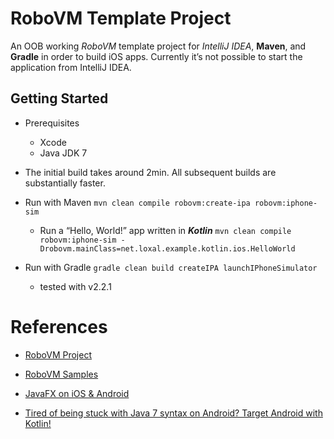 # RoboVM Template Project
An OOB working *RoboVM* template project for *IntelliJ IDEA*, **Maven**, and **Gradle** in order to build iOS apps.
Currently it’s not possible to start the application from IntelliJ IDEA.

## Getting Started
* Prerequisites
	* Xcode
	* Java JDK 7

* The initial build takes around 2min.
	All subsequent builds are substantially faster.

* Run with Maven `mvn clean compile robovm:create-ipa robovm:iphone-sim`
	* Run a “Hello, World!” app written in ***Kotlin***
	`mvn clean compile robovm:iphone-sim -Drobovm.mainClass=net.loxal.example.kotlin.ios.HelloWorld`

* Run with Gradle `gradle clean build createIPA launchIPhoneSimulator`
	* tested with v2.2.1

# References
* [RoboVM Project](http://www.robovm.com)
* [RoboVM Samples](https://github.com/robovm/robovm-samples)
* [JavaFX on iOS & Android](http://javafxports.org)

* [Tired of being stuck with Java 7 syntax on Android? Target Android with Kotlin!](http://kotlinlang.org)